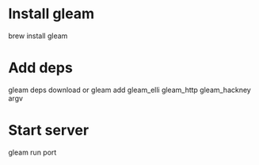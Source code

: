 # Install gleam
brew install gleam

# Add deps
gleam deps download
or
gleam add gleam_elli gleam_http gleam_hackney argv

# Start server
gleam run port <port>
